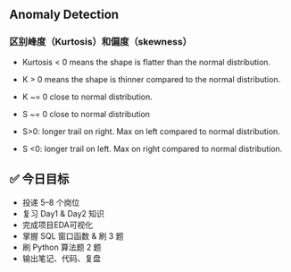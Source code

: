 ## Anomaly Detection

### 区别峰度（Kurtosis）和偏度（skewness）
- Kurtosis  < 0 means the shape is flatter than the normal distribution.

- K > 0 means the shape is thinner compared to the normal distribution.

- K ~= 0 close to normal distribution.

- S ~= 0 close to normal distribution

- S>0: longer trail on right. Max on left compared to normal distribution.

- S <0: longer trail on left. Max on right compared to normal distribution.

## ✅ 今日目标
- 投递 5–8 个岗位
- 复习 Day1 & Day2 知识
- 完成项目EDA可视化
- 掌握 SQL 窗口函数 & 刷 3 题
- 刷 Python 算法题 2 题
- 输出笔记、代码、复盘

